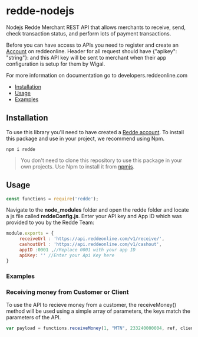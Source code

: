 # redde-nodejs
Nodejs Redde Merchant REST API that allows merchants to receive, send, check transaction status, and perform lots of payment transactions.

Before you can have access to APIs you need to register and create an [Account](https://app.reddeonline.com/register) on reddeonline. Header for all request should have {"apikey": "string"}: and this API key will be sent to merchant when their app configuration is setup for them by Wigal.

For more information on documentation go to developers.reddeonline.com

* [Installation](#installation)
* [Usage](#usage)
* [Examples](#examples)

## Installation
To use this library you'll need to have created a [Redde account](https://app.reddeonline.com/register).                     To install this package and use in your project, we recommend using Npm.

```
npm i redde                                                                                        
```

>You don't need to clone this repository to use this package in your own projects. Use Npm to install it from [npmjs](https://www.npmjs.com/package/redde).




## Usage

```js
const functions = require('redde');

```

Navigate to the **node_modules** folder and open the redde folder and locate a js file called **reddeConfig.js**.
Enter your API key and App ID which was provided to you by the Redde Team:

```js
module.exports = {
     receiveUrl : 'https://api.reddeonline.com/v1/receive/',
     cashoutUrl : 'https://api.reddeonline.com/v1/cashout',
     appID :0001 ,//Replace 0001 with your app ID
     apiKey: '' //Enter your Api Key here
}
``` 


### Examples

### Receiving money from Customer or Client

To use the API to recieve money from a customer, the receiveMoney() method will be used using a simple array of parameters, the keys match the parameters of the API.

```js
var payload = functions.receiveMoney(1, "MTN", 233240000004, ref, clientid);
```

